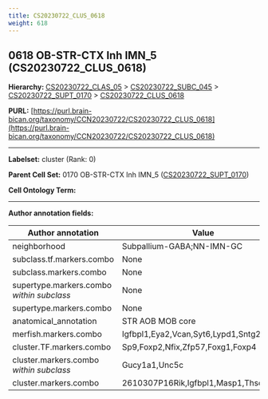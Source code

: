 ```yaml
---
title: CS20230722_CLUS_0618
weight: 618
---
```

## 0618 OB-STR-CTX Inh IMN_5 (CS20230722_CLUS_0618)
<b>Hierarchy: </b>
[CS20230722_CLAS_05](../CS20230722_CLAS_05) >
[CS20230722_SUBC_045](../CS20230722_SUBC_045) >
[CS20230722_SUPT_0170](../CS20230722_SUPT_0170) >
[CS20230722_CLUS_0618](../CS20230722_CLUS_0618)

**PURL:** [https://purl.brain-bican.org/taxonomy/CCN20230722/CS20230722_CLUS_0618](https://purl.brain-bican.org/taxonomy/CCN20230722/CS20230722_CLUS_0618)

---


**Labelset:** cluster (Rank: 0)

**Parent Cell Set:** 0170 OB-STR-CTX Inh IMN_5 ([CS20230722_SUPT_0170](../CS20230722_SUPT_0170))



**Cell Ontology Term:** 

[MARKER GENES.]: #


---

[TRANSFERRED ANNOTATIONS.]: #


[AUTHOR ANNOTATION FIELDS.]: #


**Author annotation fields:**

| Author annotation | Value |
|-------------------|-------|
|neighborhood|Subpallium-GABA;NN-IMN-GC|
|subclass.tf.markers.combo|None|
|subclass.markers.combo|None|
|supertype.markers.combo _within subclass_|None|
|supertype.markers.combo|None|
|anatomical_annotation|STR AOB MOB core|
|merfish.markers.combo|Igfbpl1,Eya2,Vcan,Syt6,Lypd1,Sntg2,Tafa2|
|cluster.TF.markers.combo|Sp9,Foxp2,Nfix,Zfp57,Foxg1,Foxp4|
|cluster.markers.combo _within subclass_|Gucy1a1,Unc5c|
|cluster.markers.combo|2610307P16Rik,Igfbpl1,Masp1,Thsd7b|
